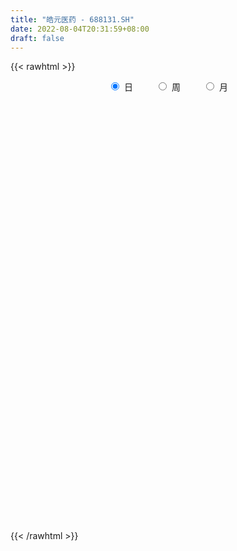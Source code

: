 ```yaml
---
title: "皓元医药 - 688131.SH"
date: 2022-08-04T20:31:59+08:00
draft: false
---
```

{{< rawhtml >}}
    <div style="text-align: center">
        <label style="padding: 1rem;"><input style="margin-right: .5rem" type="radio" name="period" value="D" checked onclick="period_change(this)">日</label>
        <label style="padding: 1rem;"><input style="margin-right: .5rem" type="radio" name="period" value="W" onclick="period_change(this)">周</label>
        <label style="padding: 1rem;"><input style="margin-right: .5rem" type="radio" name="period" value="M" onclick="period_change(this)">月</label>
    </div>
    <div id="chart" style="height: 700px;"></div> 
    <script type="text/javascript">
        const D_v = [109134.81,60593.93,36649.58,27874.99,22852.46,19578.39,15160.98,27018.15,23906.47,20642.89,22245.83,14516.92,12521.37,13730.02,13340.99,13956.77,10571.21,15690.2,11657.41,22639.94,16069.72,8767.38,17306.2,12641.93,10686.2,7521.37,7219.7,6319.46,4627.91,6624.05,6301.86,5186.69,12773.53,9765.25,7033.81,6831.23,5373.45,4938.81,8498.57,6743.8,9676.95,10949.86,6081.01,6851.77,6742.72,4411.04,6852.64,11784.87,8462.54,9743.33,9146.73,9233.61,13119.65,9982.51,8175.07,6115.84,21855.6,9631.99,12742.69,6592.23,8839.5,3269.84,3613.88,9781.03,5034.33,3127.59,4973.27,3740.58,3093.61,4464.92,8049.63,4873.92,4261.5,4607.52,2891.27,5367.11,9061.61,7322.62,10698.46,6426.99,3495.72,9055.55,5750.79,4127.34,3501.61,3434.86,10509.31,6453.77,3536.16,3401.61,5928.07,6783.63,11719.16,11949.29,6544.96,7073.07,6986.7,5484.71,4421.52,10175.49,5501.49,7190.39,6356.77,4055.17,4698.68,3223.51,4263.21,4708.98,6104.86,3371.32,2871.18,3156.1,3509.66,7428.18,6448.73,3810.99,4687.39,2288.67,5438.13,3650.52,2581.44,3127.25,3018.53,9010.99,5426.11,4403.35,4784.57,3356.77,11660.33,11800.79,8946.2,6565.28,7251.16,3851.65,4522.44,4615.65,3551.19,12182.9,7746.11,5112.41,5891.85,8470.75,4776.44,6804.11,8364.11,7677.14,6216.22,8169.14,6251.18,5293.64,7630.53,6339.27,8953.61,5742.96,6355.39,7420.51,15173.75,4796.34,6605.3,4183.82,4522.29,9782.91,6681.92,4936.04,4247.13,5077.08,7589.7,6512.23,4506.94,3796.11,17091.0,14558.81,8775.6,9094.39,8092.49,7295.83,6883.15,9218.53,9763.18,11616.67,10044.93,4360.18,14190.06,15393.03,6339.77,4360.14,6615.51,4963.53,4932.37,8150.94,5326.97,3164.03,7300.79,4329.15,3764.99,4626.68,3147.88,3893.03,3464.18,3244.74,2620.5,3202.98,2772.27,3285.76,3633.71,6235.14,3439.76,5012.77,3439.23,2226.94,4355.12,3168.83,5671.72,4396.62,2665.66,3669.41,3642.52,3942.03,2904.58,5638.1,3277.75,3178.99,2559.19,2692.93,19989.51,13415.36,11591.56,5356.94,5506.99,17418.62,12029.66,14708.35,9705.74,11165.48,5963.13,11953.81,13198.66,14709.31,21862.15,30052.09,16197.8,10752.64,15457.2,20641.35,12278.9,8929.58,10027.06,11239.18,7060.87,17485.18,22530.15,21232.56,14746.49,20285.01,18881.76,26731.45,16728.78,19822.67,12970.31,14462.54,16971.89,14899.92,11843.16,12356.75,9114.13,8504.76,10275.72,16804.41,12891.4,10594.72,7066.05,5663.4,11802.84]
const D_histogram = [0.0,2.0791794872,2.8850918548,2.2704012954,1.0788940447,0.9726088626,0.3871168866,2.4724336405,3.8685143414,5.7384906889,5.6022524636,4.331842658,3.3045562674,3.4243057054,2.5303031436,0.9264885154,-0.1780829682,-2.5368650688,-3.774368688,-5.850189038,-6.080363904,-6.5094518323,-7.6506596876,-6.6267496843,-4.7240608076,-3.5797390948,-1.7181310694,-0.8777996653,-0.1140059101,-0.4169269217,0.3246593016,0.792327228,-0.9814549226,-2.1497449404,-2.9751272616,-2.5808206092,-1.901417124,-0.9527104685,1.0253542023,2.2560060243,4.665234413,6.4668982854,6.9617008261,5.9318788072,5.9786659592,5.4875904368,5.45886229,7.4684416382,6.7933162443,3.9920615372,3.3852939766,4.7932827128,3.2969317521,2.3485596489,2.7325138921,3.1344881553,-2.0402541415,-5.4432761579,-8.5533389502,-9.8766699595,-9.1451986359,-8.8919221848,-8.5337956507,-5.5629496678,-3.8353370969,-3.0453631364,-1.8066932348,-0.7873084174,-0.4464921255,0.7661677515,3.3272484625,4.0000183463,4.505496599,4.8431875127,4.1860713683,4.2220051589,3.1970620259,2.2900800919,-0.3098708812,-0.9595944868,-1.9876297425,-3.7004359684,-5.0664776077,-5.1364606792,-5.313652463,-4.8748518421,-5.6821814801,-5.2369414498,-4.9497570788,-4.8164662457,-4.8777507876,-4.3855103903,-4.5213193616,-3.3109144312,-2.4307193607,-1.9646587146,-1.9344765936,-2.3252775075,-2.0926177629,-2.4823782468,-2.548215525,-2.3564542744,-1.4456832439,-0.3501472242,0.8779544725,1.6632784318,2.125480779,2.6247553129,2.4520453038,1.9694652903,1.8163567841,1.62156122,1.9534318572,3.2381155973,3.5449252898,4.0838559823,3.8193998099,3.3303321375,2.0541876828,1.2199600821,0.6104946684,-0.0521745942,-0.9303139213,-0.955955811,-0.7877230235,-1.0327690848,-1.2925452997,-1.2967395067,-2.9014846916,-2.9783002923,-3.5633650218,-4.1997315328,-4.3766834082,-4.2432407506,-4.1716726088,-3.9978364021,-3.6029100039,-1.8419222825,-0.7129891059,0.4906392874,1.2499305689,1.2451732218,0.7417056136,0.8252983531,0.0752812105,0.299514542,0.1091655356,0.1722153181,-0.0161256534,-0.085365746,-0.0933622384,-0.2397535534,-0.7614196772,-1.2658569279,-1.6765600389,-1.2992526199,-1.5393262204,-1.5471918695,-1.5332107073,-1.4268317854,-1.30251668,-0.9771401052,-0.1844692102,0.020757757,-0.2512985993,-0.0278206402,1.0325798586,1.4753436784,1.8203092116,1.787544727,0.6885928545,0.6615629615,0.2877722,0.827280986,1.6818698689,1.5697798059,0.8355850853,0.2841188267,0.7440028408,1.6996589114,2.8865573001,3.105538691,4.1109376657,4.8509229002,4.628675971,4.4981194311,3.7387755137,3.3128551991,2.8905241788,1.8254812386,0.855993235,-0.0698256212,-1.183786529,-1.8095746204,-2.0197040788,-2.304685262,-2.3151706547,-2.0577980938,-1.6496354101,-1.4932580768,-1.133175654,-1.2271327081,-0.9910446593,-1.2614787239,-1.2356441138,-1.0488172901,-1.0901279958,-0.0419288355,0.8078624873,1.3356590106,2.1031739411,2.7429772923,2.9936316096,3.0818821314,2.8071635641,2.6116127778,2.4157365103,2.037432688,1.568270695,1.7313513418,1.9706132302,1.4058550725,1.007474282,0.8181169898,1.9286766498,1.6898701856,1.6995127114,1.7743453943,2.033318923,2.7360281156,3.2353617367,3.9336051762,3.7581551588,3.234833904,-0.4590925596,-3.1854908891,-4.7283384736,-5.0107637499,-4.4475988726,-3.9768964478,-3.582311251,-2.9888551391,-2.0142506141,-1.0495511372,-0.4455637402,0.0216670337,0.2880179303,0.8535459099,1.0650978402,1.8204806406,2.7319413993,3.3840879693,3.5573858532,4.0075005443,4.1944231752,2.5492513097,1.5343785099,0.8838588475,0.7714023329,0.2600454494,-0.4464030319,-0.5861403367,-0.7876766799,-0.6645901696,-0.680569448,-0.6153977272,-0.3016266379,0.4036423841,0.6801412672,0.7356682899,0.4234686996,-0.0157455839,0.235156676]
const D_fast = [0.0,2.598974359,4.1261596903,4.0790694548,3.1572857152,3.2941527488,2.8054399944,5.5088651584,7.8720744447,11.1766734645,12.440998355,12.2535492139,12.0524018901,13.0282277545,12.7668009787,11.3946084793,10.2455162536,7.2525178858,5.0714220947,1.5330544852,-0.2172113569,-2.2736622433,-5.3275350205,-5.9603124383,-5.2386387635,-4.9892518243,-3.5571765664,-2.9362950786,-2.2010028009,-2.6081555429,-1.7854044941,-1.1196547608,-3.138800642,-4.8445268949,-6.4136910315,-6.6645895314,-6.4605403272,-5.7500112889,-3.5156080675,-1.7209547395,1.8545822525,5.2729706963,7.5081984434,7.9613461263,9.5027997682,10.3836218549,11.7196092807,15.5962990384,16.6195027056,14.8162633828,15.0558193163,17.6621287308,16.9900107081,16.6287785171,17.6958612333,18.8814575353,13.1966517032,8.4328106472,3.1844131174,-0.6080853817,-2.1629137171,-4.1326178122,-5.9079401908,-4.3278316248,-3.5590533282,-3.5304201518,-2.7434235589,-1.9208658459,-1.6916725853,-0.2874707704,3.1054220562,4.7781965266,6.4100489291,7.9585367209,8.3479384186,9.4393734989,9.2136958724,8.8792339613,6.2018152679,5.3121930407,3.7872503493,1.1493351314,-1.4833259099,-2.8374241512,-4.3430290507,-5.1229413903,-7.3508163983,-8.2148117305,-9.1650666292,-10.2358923575,-11.5166145964,-12.1207517967,-13.3868906083,-13.0042142858,-12.7316990554,-12.756803088,-13.2102401154,-14.1823604061,-14.4728551023,-15.4832101479,-16.1861013074,-16.5834536254,-16.0341034058,-15.0261041922,-13.5785138773,-12.3773703101,-11.3837977681,-10.2283344059,-9.7880330891,-9.77824678,-9.4772660902,-9.2666713493,-8.4464427478,-6.3522301084,-5.1591890934,-3.5992944054,-2.9089006253,-2.5653852633,-3.3279827973,-3.8572203775,-4.314062124,-4.9897750352,-6.1004928426,-6.365123685,-6.3938216535,-6.897059986,-7.4799725258,-7.8083516095,-10.1384679672,-10.959858641,-12.435764626,-14.1220640202,-15.3931867477,-16.3205542777,-17.2919042881,-18.1175271819,-18.6233282846,-17.322821134,-16.3721352338,-15.0458470187,-13.974073095,-13.6675371366,-13.9855783414,-13.6956610137,-14.4268578536,-14.1277458865,-14.2908035091,-14.184699897,-14.3770722819,-14.467653811,-14.498990863,-14.7053205663,-15.4173416095,-16.2382430921,-17.0680862129,-17.0155919489,-17.6404971045,-18.0351607209,-18.4044822355,-18.65481126,-18.8561253246,-18.7750337761,-18.0284801837,-17.8180637772,-18.1529447833,-17.9364219842,-16.6178765208,-15.8062767814,-15.0062339453,-14.5921122481,-15.518915907,-15.3805550597,-15.6824027712,-14.9360737387,-13.6610173885,-13.3806625001,-13.9059609493,-14.3863975013,-13.740512777,-12.3599419785,-10.4514042648,-9.4560382012,-7.42290481,-5.4701888505,-4.535266787,-3.541293469,-3.365943508,-2.9636500228,-2.6633499985,-3.2720226291,-4.0275123239,-4.9707875854,-6.3806951255,-7.458876872,-8.17393235,-9.0350848488,-9.6243629051,-9.8814398677,-9.8856860365,-10.1026232224,-10.0258347131,-10.4265749442,-10.4382480603,-11.0240518059,-11.3071282241,-11.382505723,-11.6963484276,-10.6586314762,-9.6068745317,-8.7451632556,-7.4518548399,-6.1263071656,-5.1272449459,-4.2685238912,-3.8414515676,-3.3840991594,-2.9760412993,-2.8449869496,-2.9220812689,-2.3261627866,-1.5942475906,-1.8075419803,-1.9540542003,-1.938882245,-0.3461534225,-0.1624923403,0.2720283633,0.7904473948,1.5577506543,2.9444668757,4.252640931,5.9342856646,6.6983744369,6.983761658,3.1750620546,-0.3477089972,-3.0726412002,-4.6077574139,-5.1564922547,-5.6800139419,-6.1810065579,-6.3347642307,-5.8637223592,-5.1614106666,-4.6688142047,-4.1961666724,-3.8578112932,-3.0788968362,-2.6010704457,-1.3905674852,0.2038786233,1.7020471856,2.7646915328,4.21668136,5.4522097847,4.4443507466,3.8130725744,3.3835176237,3.4639116924,3.0175661713,2.199516932,1.9132445431,1.5147890299,1.4717279978,1.2856063573,1.1969286463,1.4352930762,2.2414726942,2.6880068941,2.9274509893,2.7211185739,2.2779678944,2.5876593233]
const D_slow = [0.0,0.5197948718,1.2410678355,1.8086681593,2.0783916705,2.3215438862,2.4183231078,3.0364315179,4.0035601033,5.4381827755,6.8387458914,7.9217065559,8.7478456228,9.6039220491,10.236497835,10.4681199639,10.4235992218,9.7893829546,8.8457907826,7.3832435231,5.8631525471,4.2357895891,2.3231246671,0.6664372461,-0.5145779558,-1.4095127295,-1.8390454969,-2.0584954132,-2.0869968908,-2.1912286212,-2.1100637958,-1.9119819888,-2.1573457194,-2.6947819545,-3.4385637699,-4.0837689222,-4.5591232032,-4.7973008204,-4.5409622698,-3.9769607637,-2.8106521605,-1.1939275891,0.5464976174,2.0294673192,3.524133809,4.8960314182,6.2607469907,8.1278574002,9.8261864613,10.8242018456,11.6705253397,12.8688460179,13.693078956,14.2802188682,14.9633473412,15.74696938,15.2369058447,13.8760868052,11.7377520676,9.2685845778,6.9822849188,4.7593043726,2.6258554599,1.235118043,0.2762837687,-0.4850570154,-0.9367303241,-1.1335574284,-1.2451804598,-1.0536385219,-0.2218264063,0.7781781803,1.90455233,3.1153492082,4.1618670503,5.21736834,6.0166338465,6.5891538695,6.5116861492,6.2717875275,5.7748800918,4.8497710997,3.5831516978,2.299036528,0.9706234123,-0.2480895482,-1.6686349183,-2.9778702807,-4.2153095504,-5.4194261118,-6.6388638087,-7.7352414063,-8.8655712467,-9.6932998545,-10.3009796947,-10.7921443734,-11.2757635218,-11.8570828986,-12.3802373394,-13.0008319011,-13.6378857823,-14.2269993509,-14.5884201619,-14.675956968,-14.4564683498,-14.0406487419,-13.5092785471,-12.8530897189,-12.2400783929,-11.7477120703,-11.2936228743,-10.8882325693,-10.399874605,-9.5903457057,-8.7041143832,-7.6831503877,-6.7283004352,-5.8957174008,-5.3821704801,-5.0771804596,-4.9245567925,-4.937600441,-5.1701789213,-5.4091678741,-5.6060986299,-5.8642909011,-6.1874272261,-6.5116121028,-7.2369832756,-7.9815583487,-8.8723996042,-9.9223324874,-11.0165033394,-12.0773135271,-13.1202316793,-14.1196907798,-15.0204182808,-15.4808988514,-15.6591461279,-15.5364863061,-15.2240036638,-14.9127103584,-14.727283955,-14.5209593667,-14.5021390641,-14.4272604286,-14.3999690447,-14.3569152152,-14.3609466285,-14.382288065,-14.4056286246,-14.465567013,-14.6559219323,-14.9723861642,-15.391526174,-15.7163393289,-16.101170884,-16.4879688514,-16.8712715282,-17.2279794746,-17.5536086446,-17.7978936709,-17.8440109734,-17.8388215342,-17.901646184,-17.9086013441,-17.6504563794,-17.2816204598,-16.8265431569,-16.3796569751,-16.2075087615,-16.0421180212,-15.9701749712,-15.7633547247,-15.3428872574,-14.950442306,-14.7415460346,-14.670516328,-14.4845156178,-14.0596008899,-13.3379615649,-12.5615768921,-11.5338424757,-10.3211117507,-9.1639427579,-8.0394129002,-7.1047190217,-6.2765052219,-5.5538741772,-5.0975038676,-4.8835055589,-4.9009619642,-5.1969085964,-5.6493022515,-6.1542282712,-6.7303995867,-7.3091922504,-7.8236417739,-8.2360506264,-8.6093651456,-8.8926590591,-9.1994422361,-9.4472034009,-9.7625730819,-10.0714841104,-10.3336884329,-10.6062204318,-10.6167026407,-10.4147370189,-10.0808222663,-9.555028781,-8.8692844579,-8.1208765555,-7.3504060226,-6.6486151316,-5.9957119372,-5.3917778096,-4.8824196376,-4.4903519639,-4.0575141284,-3.5648608209,-3.2133970527,-2.9615284822,-2.7569992348,-2.2748300723,-1.8523625259,-1.4274843481,-0.9838979995,-0.4755682688,0.2084387601,1.0172791943,2.0006804884,2.9402192781,3.7489277541,3.6341546142,2.8377818919,1.6556972735,0.403006336,-0.7088933821,-1.7031174941,-2.5986953068,-3.3459090916,-3.8494717451,-4.1118595294,-4.2232504645,-4.217833706,-4.1458292235,-3.932442746,-3.666168286,-3.2110481258,-2.528062776,-1.6820407837,-0.7926943204,0.2091808157,1.2577866095,1.8950994369,2.2786940644,2.4996587763,2.6925093595,2.7575207219,2.6459199639,2.4993848797,2.3024657098,2.1363181674,1.9661758054,1.8123263736,1.7369197141,1.8378303101,2.0078656269,2.1917826994,2.2976498743,2.2937134783,2.3525026473]
const D_data = [['2021-06-08', 335.0, 313.43, 309.01, 349.95],['2021-06-09', 304.87, 346.01, 301.88, 358.0],['2021-06-10', 342.59, 340.0, 322.36, 349.8],['2021-06-11', 338.0, 325.0, 325.0, 347.88],['2021-06-15', 325.0, 314.49, 304.2, 325.0],['2021-06-16', 314.48, 325.71, 311.15, 331.98],['2021-06-17', 323.57, 318.71, 315.55, 328.4],['2021-06-18', 315.0, 357.8, 309.77, 358.98],['2021-06-21', 352.0, 361.66, 345.51, 379.86],['2021-06-22', 361.68, 381.0, 355.5, 390.0],['2021-06-23', 378.0, 365.99, 359.5, 381.99],['2021-06-24', 365.98, 353.0, 346.1, 378.3],['2021-06-25', 354.01, 354.07, 348.0, 366.6],['2021-06-28', 351.33, 370.0, 351.11, 373.88],['2021-06-29', 369.89, 359.0, 355.01, 376.89],['2021-06-30', 357.01, 346.19, 343.33, 358.99],['2021-07-01', 344.99, 346.89, 342.8, 356.56],['2021-07-02', 345.0, 322.12, 320.21, 349.49],['2021-07-05', 319.5, 325.21, 311.1, 328.01],['2021-07-06', 326.98, 303.0, 280.95, 326.98],['2021-07-07', 298.51, 316.03, 296.36, 325.0],['2021-07-08', 315.19, 307.41, 302.0, 321.51],['2021-07-09', 304.0, 289.0, 281.1, 306.88],['2021-07-12', 288.93, 310.3, 285.0, 313.5],['2021-07-13', 311.0, 324.71, 308.51, 328.8],['2021-07-14', 321.0, 320.0, 318.0, 330.8],['2021-07-15', 315.3, 334.79, 315.3, 334.89],['2021-07-16', 335.0, 328.0, 321.12, 338.8],['2021-07-19', 322.9, 330.7, 315.01, 331.48],['2021-07-20', 320.0, 318.06, 308.31, 331.0],['2021-07-21', 318.3, 332.0, 318.3, 337.17],['2021-07-22', 335.0, 332.01, 325.0, 339.88],['2021-07-23', 331.2, 300.0, 295.2, 331.2],['2021-07-26', 297.95, 298.0, 273.0, 303.49],['2021-07-27', 293.0, 294.39, 292.0, 307.1],['2021-07-28', 294.5, 305.74, 291.96, 312.49],['2021-07-29', 308.99, 309.81, 305.0, 324.0],['2021-07-30', 306.0, 315.79, 296.28, 319.95],['2021-08-02', 310.02, 336.0, 296.11, 338.99],['2021-08-03', 328.81, 336.05, 326.01, 347.88],['2021-08-04', 331.55, 363.0, 329.21, 368.0],['2021-08-05', 356.9, 371.0, 352.62, 378.68],['2021-08-06', 366.81, 366.2, 356.93, 375.0],['2021-08-09', 361.0, 351.0, 344.55, 366.0],['2021-08-10', 355.0, 367.01, 353.5, 377.5],['2021-08-11', 361.33, 364.27, 357.0, 377.0],['2021-08-12', 364.26, 373.85, 352.93, 387.0],['2021-08-13', 370.0, 411.0, 370.0, 425.0],['2021-08-16', 408.68, 387.98, 383.94, 413.0],['2021-08-17', 386.81, 357.7, 349.0, 397.98],['2021-08-18', 353.33, 380.53, 353.33, 388.77],['2021-08-19', 374.0, 413.0, 367.2, 417.0],['2021-08-20', 408.0, 381.5, 372.0, 411.78],['2021-08-23', 386.13, 386.0, 362.0, 393.18],['2021-08-24', 381.0, 405.3, 380.28, 408.7],['2021-08-25', 405.0, 412.21, 395.03, 416.0],['2021-08-26', 389.94, 332.0, 329.88, 389.94],['2021-08-27', 320.0, 330.0, 315.2, 344.99],['2021-08-30', 330.1, 312.2, 306.06, 333.88],['2021-08-31', 312.0, 316.66, 300.88, 319.8],['2021-09-01', 319.0, 334.33, 309.01, 339.86],['2021-09-02', 332.95, 324.6, 318.09, 336.89],['2021-09-03', 325.0, 321.1, 309.41, 329.98],['2021-09-06', 319.0, 357.5, 313.0, 362.57],['2021-09-07', 357.25, 351.0, 349.01, 364.17],['2021-09-08', 352.92, 343.3, 338.8, 358.16],['2021-09-09', 345.2, 352.38, 340.64, 360.44],['2021-09-10', 345.61, 354.57, 344.51, 358.0],['2021-09-13', 354.33, 349.09, 347.0, 363.5],['2021-09-14', 348.1, 364.2, 348.1, 369.97],['2021-09-15', 363.83, 392.9, 358.11, 398.95],['2021-09-16', 390.0, 380.99, 379.0, 393.7],['2021-09-17', 377.5, 385.7, 374.01, 404.98],['2021-09-22', 378.0, 390.0, 376.03, 400.0],['2021-09-23', 389.0, 380.81, 380.0, 398.0],['2021-09-24', 379.88, 391.86, 378.95, 405.0],['2021-09-27', 389.8, 379.66, 370.0, 414.57],['2021-09-28', 378.0, 379.0, 364.17, 398.0],['2021-09-29', 378.9, 349.99, 346.0, 378.9],['2021-09-30', 349.0, 366.02, 348.01, 371.98],['2021-10-08', 365.65, 356.4, 355.9, 371.99],['2021-10-11', 351.0, 338.85, 333.33, 365.28],['2021-10-12', 340.0, 331.92, 326.03, 348.0],['2021-10-13', 334.87, 340.59, 329.1, 343.0],['2021-10-14', 340.5, 334.61, 331.0, 346.95],['2021-10-15', 334.61, 339.0, 326.0, 341.39],['2021-10-18', 336.98, 318.0, 306.88, 336.98],['2021-10-19', 316.0, 328.0, 313.85, 332.88],['2021-10-20', 325.74, 323.4, 316.4, 332.5],['2021-10-21', 323.0, 318.0, 312.58, 325.6],['2021-10-22', 317.16, 311.0, 306.02, 317.6],['2021-10-25', 311.9, 314.36, 307.21, 323.72],['2021-10-26', 311.0, 302.69, 292.01, 313.48],['2021-10-27', 320.0, 318.01, 315.0, 328.9],['2021-10-28', 314.0, 315.81, 312.08, 328.08],['2021-10-29', 316.99, 311.0, 305.26, 318.0],['2021-11-01', 311.0, 303.74, 293.53, 313.5],['2021-11-02', 303.98, 294.12, 290.0, 307.8],['2021-11-03', 295.21, 298.0, 291.51, 302.98],['2021-11-04', 297.49, 286.12, 280.0, 298.7],['2021-11-05', 285.0, 285.02, 281.37, 292.88],['2021-11-08', 286.66, 284.63, 274.06, 288.8],['2021-11-09', 282.0, 293.05, 280.67, 298.0],['2021-11-10', 293.05, 298.0, 291.17, 300.8],['2021-11-11', 298.0, 304.1, 294.03, 308.0],['2021-11-12', 303.88, 303.0, 299.1, 310.0],['2021-11-15', 300.0, 301.89, 297.3, 304.55],['2021-11-16', 299.09, 304.99, 299.09, 309.89],['2021-11-17', 309.95, 297.7, 296.0, 311.5],['2021-11-18', 297.0, 292.1, 292.0, 300.96],['2021-11-19', 293.66, 294.38, 290.65, 297.89],['2021-11-22', 293.08, 292.71, 289.28, 294.88],['2021-11-23', 292.5, 299.6, 291.43, 301.35],['2021-11-24', 298.54, 316.59, 298.05, 320.15],['2021-11-25', 316.0, 310.07, 308.19, 327.46],['2021-11-26', 308.14, 317.17, 308.14, 317.74],['2021-11-29', 318.19, 309.99, 305.68, 319.12],['2021-11-30', 309.0, 307.1, 305.01, 310.85],['2021-12-01', 305.51, 293.8, 291.14, 306.6],['2021-12-02', 292.59, 294.18, 290.0, 298.97],['2021-12-03', 294.19, 293.1, 290.98, 297.66],['2021-12-06', 297.53, 288.5, 286.16, 297.73],['2021-12-07', 286.01, 280.5, 280.3, 291.0],['2021-12-08', 281.0, 287.22, 275.66, 287.97],['2021-12-09', 289.0, 288.55, 284.61, 296.0],['2021-12-10', 287.44, 281.61, 280.68, 289.16],['2021-12-13', 282.0, 278.26, 277.17, 283.5],['2021-12-14', 279.0, 278.8, 277.0, 281.45],['2021-12-15', 279.99, 251.7, 251.3, 279.99],['2021-12-16', 251.85, 262.84, 251.85, 267.31],['2021-12-17', 265.0, 250.84, 250.84, 267.5],['2021-12-20', 252.11, 242.42, 240.5, 255.4],['2021-12-21', 244.32, 241.03, 233.44, 246.89],['2021-12-22', 239.8, 239.69, 237.08, 243.86],['2021-12-23', 239.69, 234.29, 231.3, 241.68],['2021-12-24', 234.0, 231.01, 227.99, 236.65],['2021-12-27', 230.0, 230.19, 229.0, 234.99],['2021-12-28', 232.0, 248.8, 231.01, 250.99],['2021-12-29', 251.0, 245.47, 245.02, 256.88],['2021-12-30', 245.46, 250.42, 238.01, 250.44],['2021-12-31', 249.8, 248.68, 247.11, 253.36],['2022-01-04', 243.8, 240.0, 233.82, 243.88],['2022-01-05', 240.62, 231.05, 229.54, 243.02],['2022-01-06', 232.8, 235.81, 224.2, 239.8],['2022-01-07', 235.66, 221.84, 220.74, 237.5],['2022-01-10', 219.0, 230.71, 217.28, 234.94],['2022-01-11', 229.0, 223.71, 222.56, 231.9],['2022-01-12', 226.97, 224.6, 221.1, 232.32],['2022-01-13', 223.8, 219.12, 218.78, 226.27],['2022-01-14', 218.5, 217.82, 215.12, 221.33],['2022-01-17', 217.82, 216.25, 213.51, 219.12],['2022-01-18', 215.25, 211.9, 210.0, 218.54],['2022-01-19', 213.8, 202.9, 202.22, 213.8],['2022-01-20', 204.17, 197.4, 197.02, 206.56],['2022-01-21', 197.41, 192.74, 192.01, 198.8],['2022-01-24', 193.5, 199.11, 192.73, 202.58],['2022-01-25', 192.02, 188.33, 184.51, 196.92],['2022-01-26', 192.38, 187.0, 186.03, 193.0],['2022-01-27', 189.67, 183.67, 182.43, 192.5],['2022-01-28', 186.66, 181.53, 181.0, 189.0],['2022-02-07', 182.01, 178.8, 177.24, 187.0],['2022-02-08', 177.0, 179.1, 170.22, 181.88],['2022-02-09', 179.69, 184.98, 177.17, 185.91],['2022-02-10', 181.01, 177.71, 176.32, 184.19],['2022-02-11', 176.01, 168.9, 167.77, 176.01],['2022-02-14', 169.6, 172.31, 166.05, 174.47],['2022-02-15', 170.57, 184.15, 170.57, 187.2],['2022-02-16', 183.1, 179.0, 177.5, 184.89],['2022-02-17', 178.36, 178.8, 176.06, 180.5],['2022-02-18', 178.8, 173.99, 173.1, 178.8],['2022-03-07', 184.88, 156.22, 156.0, 184.88],['2022-03-08', 153.82, 164.84, 152.0, 167.9],['2022-03-09', 164.18, 157.5, 152.51, 169.69],['2022-03-10', 161.96, 167.58, 161.96, 169.66],['2022-03-11', 165.0, 174.1, 163.02, 176.65],['2022-03-14', 172.28, 163.14, 160.35, 173.89],['2022-03-15', 159.93, 151.89, 150.02, 164.69],['2022-03-16', 159.0, 149.04, 142.29, 159.0],['2022-03-17', 151.88, 159.8, 150.0, 165.58],['2022-03-18', 161.02, 168.8, 158.12, 174.0],['2022-03-21', 169.4, 177.4, 168.16, 180.79],['2022-03-22', 177.19, 169.64, 169.25, 177.19],['2022-03-23', 169.64, 184.0, 166.55, 187.74],['2022-03-24', 181.21, 187.45, 176.02, 191.8],['2022-03-25', 184.5, 179.21, 178.77, 187.01],['2022-03-28', 177.14, 181.84, 174.02, 183.56],['2022-03-29', 181.5, 173.77, 170.18, 181.5],['2022-03-30', 173.0, 176.61, 169.0, 177.5],['2022-03-31', 176.0, 176.0, 172.01, 179.99],['2022-04-01', 174.58, 165.04, 164.83, 175.92],['2022-04-06', 164.9, 161.08, 158.52, 166.66],['2022-04-07', 161.08, 156.1, 155.3, 161.08],['2022-04-08', 156.04, 146.98, 145.97, 156.5],['2022-04-11', 144.88, 146.4, 144.88, 150.5],['2022-04-12', 146.88, 146.96, 142.99, 150.0],['2022-04-13', 145.89, 142.02, 139.25, 145.89],['2022-04-14', 142.65, 141.8, 140.71, 145.0],['2022-04-15', 139.11, 142.99, 136.05, 144.68],['2022-04-18', 140.0, 144.05, 136.6, 145.99],['2022-04-19', 144.04, 139.96, 139.24, 146.9],['2022-04-20', 140.0, 141.61, 138.68, 144.6],['2022-04-21', 140.58, 134.4, 134.37, 142.39],['2022-04-22', 133.5, 136.7, 132.36, 138.88],['2022-04-25', 135.2, 127.98, 127.96, 135.24],['2022-04-26', 127.98, 128.61, 123.6, 132.99],['2022-04-27', 127.0, 128.83, 123.12, 129.97],['2022-04-28', 128.0, 124.01, 124.0, 128.49],['2022-04-29', 125.0, 138.43, 124.0, 141.47],['2022-05-05', 138.14, 139.9, 136.51, 141.17],['2022-05-06', 137.01, 139.0, 135.66, 141.84],['2022-05-09', 138.27, 145.5, 136.66, 146.7],['2022-05-10', 142.55, 148.35, 142.1, 149.0],['2022-05-11', 150.0, 146.98, 146.1, 155.0],['2022-05-12', 144.14, 147.2, 143.6, 150.66],['2022-05-13', 147.2, 143.51, 142.96, 149.8],['2022-05-16', 148.0, 144.5, 143.33, 152.9],['2022-05-17', 147.0, 144.64, 142.39, 147.99],['2022-05-18', 142.54, 141.85, 139.06, 144.84],['2022-05-19', 138.77, 139.19, 136.8, 139.39],['2022-05-20', 140.0, 147.0, 138.23, 147.0],['2022-05-23', 146.07, 149.99, 145.05, 150.0],['2022-05-24', 150.0, 139.9, 138.0, 151.59],['2022-05-25', 139.91, 139.9, 136.3, 140.98],['2022-05-26', 140.0, 141.25, 138.21, 143.5],['2022-05-27', 142.0, 160.79, 142.0, 166.0],['2022-05-30', 160.4, 147.4, 142.25, 160.8],['2022-05-31', 147.0, 151.02, 138.01, 152.5],['2022-06-01', 148.35, 153.29, 148.35, 154.88],['2022-06-02', 153.0, 157.93, 150.4, 158.8],['2022-06-06', 159.6, 168.0, 158.5, 174.8],['2022-06-07', 167.84, 171.2, 166.1, 175.88],['2022-06-08', 171.5, 180.04, 171.5, 182.89],['2022-06-09', 178.1, 173.95, 172.66, 182.0],['2022-06-10', 172.9, 170.98, 167.21, 173.21],['2022-06-13', 119.0, 121.43, 116.98, 123.2],['2022-06-14', 118.71, 115.13, 113.5, 119.94],['2022-06-15', 115.13, 115.52, 112.0, 117.2],['2022-06-16', 115.52, 122.6, 115.05, 124.89],['2022-06-17', 121.5, 130.14, 121.0, 132.39],['2022-06-20', 120.2, 128.23, 119.0, 130.0],['2022-06-21', 126.71, 126.28, 123.78, 131.56],['2022-06-22', 125.0, 128.39, 124.33, 130.95],['2022-06-23', 128.85, 134.9, 127.6, 135.67],['2022-06-24', 135.0, 138.24, 134.5, 144.55],['2022-06-27', 138.8, 136.78, 136.0, 145.67],['2022-06-28', 136.68, 137.2, 131.86, 138.0],['2022-06-29', 135.0, 136.2, 133.2, 137.6],['2022-06-30', 135.1, 142.09, 135.1, 144.2],['2022-07-01', 142.0, 139.99, 139.49, 144.96],['2022-07-04', 139.0, 150.1, 137.94, 150.97],['2022-07-05', 148.99, 158.0, 147.38, 162.5],['2022-07-06', 155.3, 161.15, 155.3, 166.82],['2022-07-07', 161.5, 160.0, 154.0, 163.09],['2022-07-08', 160.14, 168.16, 160.14, 175.78],['2022-07-11', 164.93, 169.99, 159.61, 174.88],['2022-07-12', 168.75, 146.0, 143.44, 168.78],['2022-07-13', 144.5, 148.62, 143.19, 150.71],['2022-07-14', 146.32, 149.98, 145.97, 157.8],['2022-07-15', 149.98, 155.69, 148.93, 156.02],['2022-07-18', 155.59, 149.8, 143.98, 156.79],['2022-07-19', 148.02, 144.36, 140.2, 150.0],['2022-07-20', 144.36, 149.12, 143.99, 153.15],['2022-07-21', 149.35, 147.21, 146.09, 155.46],['2022-07-22', 149.68, 150.8, 145.01, 151.36],['2022-07-25', 150.0, 149.1, 146.0, 151.0],['2022-07-26', 150.14, 150.0, 146.81, 150.7],['2022-07-27', 150.0, 154.03, 149.74, 155.5],['2022-07-28', 153.93, 162.0, 153.0, 162.6],['2022-07-29', 162.0, 160.0, 156.0, 163.0],['2022-08-01', 157.01, 159.0, 151.26, 161.0],['2022-08-02', 155.4, 154.48, 151.68, 159.6],['2022-08-03', 153.25, 151.34, 150.08, 155.97],['2022-08-04', 152.49, 159.9, 150.18, 163.81]]
const W_v = [234253.31,84609.98,93833.48,67289.19,76440.65,44388.66,35514.04,33942.55,41950.19,36643.04,49705.86,55761.01,35058.14,26656.8,24743.58,12865.9,33509.68,3495.72,25870.15,29828.92,44070.11,32569.91,25524.52,21319.55,24353.66,18646.15,24986.23,40548.66,26806.18,34484.46,28415.41,33607.32,35021.76,38179.72,30170.29,27482.06,57612.29,44777.36,50327.97,29022.49,15791.79,19761.73,15304.67,21607.14,5666.17,20257.95,19796.64,31698.37,35870.85,65027.85,67687.06,93101.08,49535.59,96279.39,95134.97,70534.26,57590.42,35127.01]
const W_histogram = [0.0,2.0932193732,3.0526679491,1.4433029536,-1.7697352959,-1.2129285991,-2.5954638173,-2.3205751103,1.1934012647,6.1926294934,7.1049503283,3.9876691967,1.2176684207,1.511723365,3.5580753712,4.9938234357,3.9180453169,2.3506777987,0.0554964692,-3.2521409833,-5.2266676244,-7.9081885594,-8.0688211999,-8.3201486485,-6.5916707234,-6.6883707898,-7.1059175236,-8.9168849781,-10.7877990119,-10.1804600259,-10.8689586609,-10.8524793324,-11.714262352,-12.1694969362,-12.4089350255,-11.3414328363,-9.8026885752,-8.3721536809,-6.0627759939,-4.8784379487,-4.6984696781,-4.2488318656,-3.7908378454,-2.8311573693,-1.674913288,-0.2008201108,1.3305840145,3.4719200641,4.8128199427,6.5860993901,5.08328278,4.7175033971,4.66757737,6.4936636372,6.791521376,6.5841595258,6.9551903275,7.0599398312]
const W_fast = [0.0,2.6165242165,4.3391397797,3.0906005226,-0.5648715509,-0.3112970039,-2.3426981764,-2.6479532469,1.1643734443,7.7117590462,10.4003174632,8.2799536308,5.81436996,6.4863557455,9.4222265945,12.1064305179,12.0101637284,11.0304656599,8.7491584477,4.6284857493,1.3472922021,-3.3112758728,-5.4891138132,-7.820478424,-7.7399181797,-9.5087109435,-11.7027370583,-15.7429257572,-20.3107895441,-22.2485655646,-25.6543038648,-28.3509443694,-32.141292977,-35.6389017953,-38.9805736409,-40.7484296608,-41.6603575436,-42.3228610694,-41.5291773809,-41.5644488229,-42.5590979718,-43.1716681258,-43.6613835669,-43.4094924331,-42.6719766738,-41.2480885243,-39.3840383954,-36.3747223298,-33.8306174655,-30.4108131706,-30.6428090857,-29.8292126193,-28.7122443039,-25.2627421273,-23.2670040445,-21.8283260134,-19.7184976298,-17.8487631683]
const W_slow = [0.0,0.5233048433,1.2864718306,1.647297569,1.204863745,0.9016315952,0.2527656409,-0.3273781367,-0.0290278205,1.5191295529,3.2953671349,4.2922844341,4.5967015393,4.9746323805,5.8641512233,7.1126070823,8.0921184115,8.6797878612,8.6936619785,7.8806267326,6.5739598265,4.5969126867,2.5797073867,0.4996702246,-1.1482474563,-2.8203401537,-4.5968195347,-6.8260407792,-9.5229905322,-12.0681055386,-14.7853452039,-17.498465037,-20.427030625,-23.469404859,-26.5716386154,-29.4069968245,-31.8576689683,-33.9507073885,-35.466401387,-36.6860108742,-37.8606282937,-38.9228362601,-39.8705457215,-40.5783350638,-40.9970633858,-41.0472684135,-40.7146224099,-39.8466423939,-38.6434374082,-36.9969125607,-35.7260918657,-34.5467160164,-33.3798216739,-31.7564057646,-30.0585254206,-28.4124855391,-26.6736879573,-24.9087029995]
const W_data = [['2021-06-11', 335.0, 325.0, 301.88, 358.0],['2021-06-18', 325.0, 357.8, 304.2, 358.98],['2021-06-25', 352.0, 354.07, 345.51, 390.0],['2021-07-02', 351.33, 322.12, 320.21, 376.89],['2021-07-09', 319.5, 289.0, 280.95, 328.01],['2021-07-16', 288.93, 328.0, 285.0, 338.8],['2021-07-23', 322.9, 300.0, 295.2, 339.88],['2021-07-30', 297.95, 315.79, 273.0, 324.0],['2021-08-06', 310.02, 366.2, 296.11, 378.68],['2021-08-13', 361.0, 411.0, 344.55, 425.0],['2021-08-20', 408.68, 381.5, 349.0, 417.0],['2021-08-27', 386.13, 330.0, 315.2, 416.0],['2021-09-03', 330.1, 321.1, 300.88, 339.86],['2021-09-10', 319.0, 354.57, 313.0, 364.17],['2021-09-17', 354.33, 385.7, 347.0, 404.98],['2021-09-24', 378.0, 391.86, 376.03, 405.0],['2021-09-30', 389.8, 366.02, 346.0, 414.57],['2021-10-08', 365.65, 356.4, 355.9, 371.99],['2021-10-15', 351.0, 339.0, 326.0, 365.28],['2021-10-22', 336.98, 311.0, 306.02, 336.98],['2021-10-29', 311.9, 311.0, 292.01, 328.9],['2021-11-05', 311.0, 285.02, 280.0, 313.5],['2021-11-12', 286.66, 303.0, 274.06, 310.0],['2021-11-19', 300.0, 294.38, 290.65, 311.5],['2021-11-26', 293.08, 317.17, 289.28, 327.46],['2021-12-03', 318.19, 293.1, 290.0, 319.12],['2021-12-10', 297.53, 281.61, 275.66, 297.73],['2021-12-17', 282.0, 250.84, 250.84, 283.5],['2021-12-24', 252.11, 231.01, 227.99, 255.4],['2021-12-31', 230.0, 248.68, 229.0, 256.88],['2022-01-07', 243.8, 221.84, 220.74, 243.88],['2022-01-14', 219.0, 217.82, 215.12, 234.94],['2022-01-21', 217.82, 192.74, 192.01, 219.12],['2022-01-28', 193.5, 181.53, 181.0, 202.58],['2022-02-11', 182.01, 168.9, 167.77, 187.0],['2022-02-18', 169.6, 173.99, 166.05, 187.2],['2022-03-11', 184.88, 174.1, 152.0, 184.88],['2022-03-18', 172.28, 168.8, 142.29, 174.0],['2022-03-25', 169.4, 179.21, 166.55, 191.8],['2022-04-01', 177.14, 165.04, 164.83, 183.56],['2022-04-08', 164.9, 146.98, 145.97, 166.66],['2022-04-15', 144.88, 142.99, 136.05, 150.5],['2022-04-22', 140.0, 136.7, 132.36, 146.9],['2022-04-29', 135.2, 138.43, 123.12, 141.47],['2022-05-06', 138.14, 139.0, 135.66, 141.84],['2022-05-13', 138.27, 143.51, 136.66, 155.0],['2022-05-20', 148.0, 147.0, 136.8, 152.9],['2022-05-27', 146.07, 160.79, 136.3, 166.0],['2022-06-02', 160.4, 157.93, 138.01, 160.8],['2022-06-10', 159.6, 170.98, 158.5, 182.89],['2022-06-17', 119.0, 130.14, 112.0, 132.39],['2022-06-24', 120.2, 138.24, 119.0, 144.55],['2022-07-01', 138.8, 139.99, 131.86, 145.67],['2022-07-08', 139.0, 168.16, 137.94, 175.78],['2022-07-15', 164.93, 155.69, 143.19, 174.88],['2022-07-22', 155.59, 150.8, 140.2, 156.79],['2022-07-29', 150.0, 160.0, 146.0, 163.0],['2022-08-05', 157.01, 159.9, 150.08, 163.81]]
const M_v = [453724.55,216547.31,203395.02,113499.18,103264.9,110743.7,138495.62,135224.21,57652.35,173589.17,80616.27,102426.05,279154.64,326599.91,35127.01]
const M_histogram = [0.0,-1.9400569801,-2.9944029675,-0.3369885364,-2.1529403236,-3.4102502386,-7.7230703688,-14.2644657144,-18.0230955343,-19.1899712779,-21.1533815302,-20.2638121187,-18.9598538224,-15.7084408109,-12.5203987664]
const M_fast = [0.0,-2.4250712251,-4.2280179544,-1.6548506574,-4.0090375255,-6.1189100001,-12.3624977225,-22.4700094967,-30.7344132002,-36.6987817633,-43.9505373981,-48.1269210162,-51.5629261756,-52.2386233668,-52.1806810139]
const M_slow = [0.0,-0.485014245,-1.2336149869,-1.317862121,-1.8560972019,-2.7086597615,-4.6394273537,-8.2055437823,-12.7113176659,-17.5088104854,-22.7971558679,-27.8631088976,-32.6030723532,-36.5301825559,-39.6602822475]
const M_data = [['2021-06-30', 335.0, 346.19, 301.88, 390.0],['2021-07-30', 344.99, 315.79, 273.0, 356.56],['2021-08-31', 310.02, 316.66, 296.11, 425.0],['2021-09-30', 319.0, 366.02, 309.01, 414.57],['2021-10-29', 365.65, 311.0, 292.01, 371.99],['2021-11-30', 311.0, 307.1, 274.06, 327.46],['2021-12-31', 305.51, 248.68, 227.99, 306.6],['2022-01-28', 243.8, 181.53, 181.0, 243.88],['2022-02-28', 182.01, 173.99, 166.05, 187.2],['2022-03-31', 184.88, 176.0, 142.29, 191.8],['2022-04-29', 174.58, 138.43, 123.12, 175.92],['2022-05-31', 138.14, 151.02, 135.66, 166.0],['2022-06-30', 148.35, 142.09, 112.0, 182.89],['2022-07-29', 142.0, 160.0, 137.94, 175.78],['2022-08-31', 157.01, 159.9, 150.08, 163.81]]
        const D_a = [null,null,null,null,304.2,null,null,null,null,390.0,null,null,null,null,null,null,null,null,null,280.95,null,null,null,null,null,null,null,null,null,null,null,339.88,null,null,null,null,null,null,296.11,null,null,null,null,null,null,null,null,425.0,null,null,null,null,null,null,null,null,null,null,null,300.88,null,null,null,null,null,null,null,null,null,null,null,null,null,null,null,null,414.57,null,null,null,null,null,null,null,null,null,null,null,null,null,null,null,null,null,null,null,null,null,null,null,null,274.06,null,null,null,null,null,null,null,null,null,null,null,null,327.46,null,null,null,null,null,null,null,null,null,null,null,null,null,null,null,null,null,null,null,null,227.99,null,null,null,null,253.36,null,null,null,null,null,null,null,null,null,null,null,null,null,null,null,null,null,null,null,null,null,null,null,null,null,null,null,null,null,null,null,null,null,null,null,null,142.29,null,null,null,null,null,191.8,null,null,null,null,null,null,null,null,null,null,null,null,null,null,null,null,null,null,null,null,null,123.12,null,null,null,null,null,null,155.0,null,null,null,null,null,null,null,null,null,136.3,null,null,null,null,null,null,null,null,182.89,null,null,null,null,112.0,null,null,null,null,null,null,null,null,null,null,null,null,null,null,null,null,175.78,null,null,null,null,null,null,140.2,null,null,null,null,null,null,null,163.0,null,null,null,null]
const W_a = [null,null,390.0,null,null,null,null,273.0,null,null,null,null,null,null,null,null,414.57,null,null,null,null,null,null,null,null,null,null,null,null,null,null,null,null,null,null,null,null,null,null,null,null,null,null,123.12,null,null,null,null,null,182.89,null,null,null,null,null,140.2,null,null]
const M_a = [null,null,null,null,null,null,null,null,null,null,null,null,112.0,null,null]
        const D_b = [[{ coord: ['2021-06-15', 339.88] }, { coord: ['2021-11-25', 304.2] }],[{ coord: ['2022-03-16', 155.0] }, { coord: ['2022-07-19', 142.29] }]]
const W_b = [[{ coord: ['2021-06-25', 390.0] }, { coord: ['2022-04-29', 273.0] }]]
const M_b = []
    </script>
{{< /rawhtml >}}